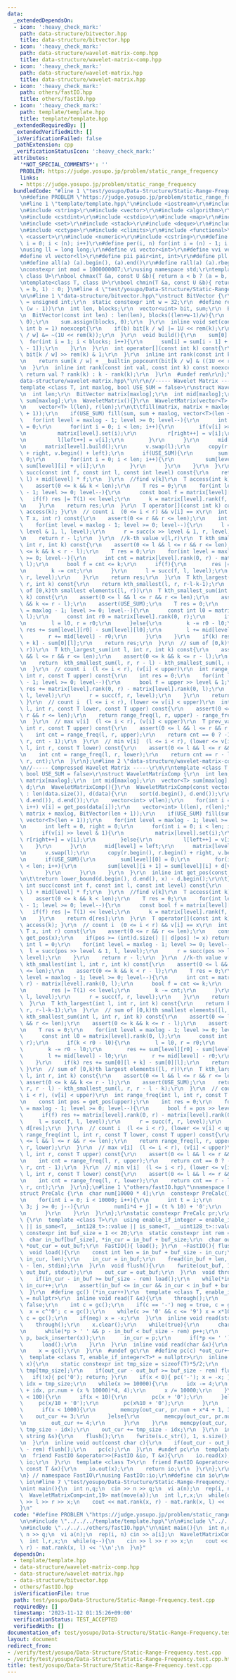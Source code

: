 ```yaml
---
data:
  _extendedDependsOn:
  - icon: ':heavy_check_mark:'
    path: data-structure/bitvector.hpp
    title: data-structure/bitvector.hpp
  - icon: ':heavy_check_mark:'
    path: data-structure/wavelet-matrix-comp.hpp
    title: data-structure/wavelet-matrix-comp.hpp
  - icon: ':heavy_check_mark:'
    path: data-structure/wavelet-matrix.hpp
    title: data-structure/wavelet-matrix.hpp
  - icon: ':heavy_check_mark:'
    path: others/fastIO.hpp
    title: others/fastIO.hpp
  - icon: ':heavy_check_mark:'
    path: template/template.hpp
    title: template/template.hpp
  _extendedRequiredBy: []
  _extendedVerifiedWith: []
  _isVerificationFailed: false
  _pathExtension: cpp
  _verificationStatusIcon: ':heavy_check_mark:'
  attributes:
    '*NOT_SPECIAL_COMMENTS*': ''
    PROBLEM: https://judge.yosupo.jp/problem/static_range_frequency
    links:
    - https://judge.yosupo.jp/problem/static_range_frequency
  bundledCode: "#line 1 \"test/yosupo/Data-Structure/Static-Range-Frequency.test.cpp\"\
    \n#define PROBLEM \"https://judge.yosupo.jp/problem/static_range_frequency\"\n\
    \n#line 1 \"template/template.hpp\"\n#include <iostream>\r\n#include <cmath>\r\
    \n#include <string>\r\n#include <vector>\r\n#include <algorithm>\r\n#include <tuple>\r\
    \n#include <cstdint>\r\n#include <cstdio>\r\n#include <map>\r\n#include <queue>\r\
    \n#include <set>\r\n#include <stack>\r\n#include <deque>\r\n#include <bitset>\r\
    \n#include <cctype>\r\n#include <climits>\r\n#include <functional>\r\n#include\
    \ <cassert>\r\n#include <numeric>\r\n#include <cstring>\r\n#define rep(i, n) for(int\
    \ i = 0; i < (n); i++)\r\n#define per(i, n) for(int i = (n) - 1; i >= 0; i--)\r\
    \nusing ll = long long;\r\n#define vi vector<int>\r\n#define vvi vector<vi>\r\n\
    #define vl vector<ll>\r\n#define pii pair<int, int>\r\n#define pll pair<ll, ll>\r\
    \n#define all(a) (a).begin(), (a).end()\r\n#define rall(a) (a).rbegin(), (a).rend()\r\
    \nconstexpr int mod = 1000000007;\r\nusing namespace std;\r\ntemplate<class T,\
    \ class U>\r\nbool chmax(T &a, const U &b){ return a < b ? (a = b, 1) : 0; }\r\
    \ntemplate<class T, class U>\r\nbool chmin(T &a, const U &b){ return a > b ? (a\
    \ = b, 1) : 0; }\n#line 4 \"test/yosupo/Data-Structure/Static-Range-Frequency.test.cpp\"\
    \n\n#line 1 \"data-structure/bitvector.hpp\"\nstruct BitVector {\r\n  using uint\
    \ = unsigned int;\r\n  static constexpr int w = 32;\r\n  #define rem(k) ((k) &\
    \ (w - 1))\r\n  int len, blocks;\r\n  vector<uint> bit, sum;\r\n  BitVector(){}\r\
    \n  BitVector(const int len) : len(len), blocks((len+w-1)/w){\r\n    bit.assign(blocks,\
    \ 0);\r\n    sum.assign(blocks, 0);\r\n  }\r\n  inline void set(const int k, const\
    \ int b = 1) noexcept{\r\n    if(b) bit[k / w] |= 1U << rem(k);\r\n    else bit[k\
    \ / w] &= ~(1U << rem(k));\r\n  }\r\n  void build(){\r\n    sum[0] = 0;\r\n  \
    \  for(int i = 1; i < blocks; i++){\r\n      sum[i] = sum[i - 1] + __builtin_popcount(bit[i\
    \ - 1]);\r\n    }\r\n  }\r\n  int operator[](const int k) const{\r\n    return\
    \ bit[k / w] >> rem(k) & 1;\r\n  }\r\n  inline int rank(const int k) const noexcept{\r\
    \n    return sum[k / w] + __builtin_popcount(bit[k / w] & ((1U << rem(k)) - 1));\r\
    \n  }\r\n  inline int rank(const int val, const int k) const noexcept{\r\n   \
    \ return val ? rank(k) : k - rank(k);\r\n  }\r\n  #undef rem\r\n};\n#line 2 \"\
    data-structure/wavelet-matrix.hpp\"\n\r\n//----- Wavelet Matrix -----\r\n\r\n\
    template <class T, int maxlog, bool USE_SUM = false>\r\nstruct WaveletMatrix {\r\
    \n  int len;\r\n  BitVector matrix[maxlog];\r\n  int mid[maxlog];\r\n  vector<T>\
    \ sum[maxlog];\r\n  WaveletMatrix(){}\r\n  WaveletMatrix(vector<T> v) : len(v.size()){\r\
    \n    vector<T> l(len), r(len);\r\n\t\tfill(matrix, matrix + maxlog, BitVector(len\
    \ + 1));\r\n    if(USE_SUM) fill(sum, sum + maxlog, vector<T>(len + 1));\r\n \
    \   for(int level = maxlog - 1; level >= 0; level--){\r\n      int left = 0, right\
    \ = 0;\r\n      for(int i = 0; i < len; i++){\r\n        if(v[i] >> level & 1){\r\
    \n          matrix[level].set(i);\r\n          r[right++] = v[i];\r\n        }else{\r\
    \n          l[left++] = v[i];\r\n        }\r\n      }\r\n      mid[level] = left;\r\
    \n      matrix[level].build();\r\n      v.swap(l);\r\n      copy(r.begin(), r.begin()\
    \ + right, v.begin() + left);\r\n      if(USE_SUM){\r\n        sum[level][0] =\
    \ 0;\r\n        for(int i = 0; i < len; i++){\r\n          sum[level][i + 1] =\
    \ sum[level][i] + v[i];\r\n        }\r\n      }\r\n    }\r\n  }\r\n  inline int\
    \ succ(const int f, const int l, const int level) const{\r\n    return matrix[level].rank(f,\
    \ l) + mid[level] * f;\r\n  }\r\n  //find v[k]\r\n  T access(int k) const{\r\n\
    \    assert(0 <= k && k < len);\r\n    T res = 0;\r\n    for(int level = maxlog\
    \ - 1; level >= 0; level--){\r\n      const bool f = matrix[level][k];\r\n   \
    \   if(f) res |= T(1) << level;\r\n      k = matrix[level].rank(f, k) + mid[level]*f;\r\
    \n    }\r\n    return res;\r\n  }\r\n  T operator[](const int k) const{ return\
    \ access(k); }\r\n  // count i  (0 <= i < r) && v[i] == x\r\n  int rank(const\
    \ T x, int r) const{\r\n    assert(0 <= r && r <= len);\r\n    int l = 0;\r\n\
    \    for(int level = maxlog - 1; level >= 0; level--){\r\n      l = succ(x >>\
    \ level & 1, l, level);\r\n      r = succ(x >> level & 1, r, level);\r\n    }\r\
    \n    return r - l;\r\n  }\r\n  //k-th value v[l,r)\r\n  T kth_smallest(int l,\
    \ int r, int k) const{\r\n    assert(0 <= l && l <= r && r <= len);\r\n    assert(0\
    \ <= k && k < r - l);\r\n    T res = 0;\r\n    for(int level = maxlog - 1; level\
    \ >= 0; level--){\r\n      int cnt = matrix[level].rank(0, r) - matrix[level].rank(0,\
    \ l);\r\n      bool f = cnt <= k;\r\n      if(f){\r\n        res |= T(1) << level;\r\
    \n        k -= cnt;\r\n      }\r\n      l = succ(f, l, level);\r\n      r = succ(f,\
    \ r, level);\r\n    }\r\n    return res;\r\n  }\r\n  T kth_largest(int l, int\
    \ r, int k) const{\r\n    return kth_smallest(l, r, r-l-k-1);\r\n  }\r\n  // sum\
    \ of [0,k)th smallest elements([l, r))\r\n  T kth_smallest_sum(int l, int r, int\
    \ k) const{\r\n    assert(0 <= l && l <= r && r <= len);\r\n    assert(0 <= k\
    \ && k <= r - l);\r\n    assert(USE_SUM);\r\n    T res = 0;\r\n    for(int level\
    \ = maxlog - 1; level >= 0; level--){\r\n      const int l0 = matrix[level].rank(0,\
    \ l);\r\n      const int r0 = matrix[level].rank(0, r);\r\n      if(k < r0 - l0){\r\
    \n        l = l0, r = r0;\r\n      }else{\r\n        k -= r0 - l0;\r\n       \
    \ res += sum[level][r0] - sum[level][l0];\r\n        l += mid[level] - l0;\r\n\
    \        r += mid[level] - r0;\r\n      }\r\n    }\r\n    if(k) res += sum[0][l\
    \ + k] - sum[0][l];\r\n    return res;\r\n  }\r\n  // sum of [0,k)th largest elements([l,\
    \ r))\r\n  T kth_largest_sum(int l, int r, int k) const{\r\n    assert(0 <= l\
    \ && l <= r && r <= len);\r\n    assert(0 <= k && k <= r - l);\r\n    assert(USE_SUM);\r\
    \n    return  kth_smallest_sum(l, r, r - l) - kth_smallest_sum(l, r, r - l - k);\r\
    \n  }\r\n  // count i  (l <= i < r), (v[i] < upper)\r\n  int range_freq(int l,\
    \ int r, const T upper) const{\r\n    int res = 0;\r\n    for(int level = maxlog\
    \ - 1; level >= 0; level--){\r\n      bool f = upper >> level & 1;\r\n      if(f)\
    \ res += matrix[level].rank(0, r) - matrix[level].rank(0, l);\r\n      l = succ(f,\
    \ l, level);\r\n      r = succ(f, r, level);\r\n    }\r\n    return res;\r\n \
    \ }\r\n  // count i  (l <= i < r), (lower <= v[i] < upper)\r\n  int range_freq(int\
    \ l, int r, const T lower, const T upper) const{\r\n    assert(0 <= l && l <=\
    \ r && r <= len);\r\n    return range_freq(l, r, upper) - range_freq(l, r, lower);\r\
    \n  }\r\n  // max v[i]  (l <= i < r), (v[i] < upper)\r\n  T prev_value(int l,\
    \ int r, const T upper) const{\r\n    assert(0 <= l && l <= r && r <= len);\r\n\
    \    int cnt = range_freq(l, r, upper);\r\n    return cnt == 0 ? -1 : kth_smallest(l,\
    \ r, cnt - 1);\r\n  }\r\n  // min v[i]  (l <= i < r), (lower <= v[i])\r\n  T next_value(int\
    \ l, int r, const T lower) const{\r\n    assert(0 <= l && l <= r && r <= len);\r\
    \n    int cnt = range_freq(l, r, lower);\r\n    return cnt == r - l ? -1 : kth_smallest(l,\
    \ r, cnt);\r\n  }\r\n};\n#line 2 \"data-structure/wavelet-matrix-comp.hpp\"\n\r\
    \n//----- Compressed Wavelet Matrix -----\r\n\r\ntemplate <class T, int maxlog,\
    \ bool USE_SUM = false>\r\nstruct WaveletMatrixComp {\r\n  int len;\r\n  BitVector\
    \ matrix[maxlog];\r\n  int mid[maxlog];\r\n  vector<T> sum[maxlog];\r\n  vector<T>\
    \ d;\r\n  WaveletMatrixComp(){}\r\n  WaveletMatrixComp(const vector<T> &data)\
    \ : len(data.size()), d(data){\r\n    sort(d.begin(), d.end());\r\n    d.erase(unique(d.begin(),\
    \ d.end()), d.end());\r\n    vector<int> v(len);\r\n    for(int i = 0; i < len;\
    \ i++) v[i] = get_pos(data[i]);\r\n    vector<int> l(len), r(len);\r\n\t\tfill(matrix,\
    \ matrix + maxlog, BitVector(len + 1));\r\n    if(USE_SUM) fill(sum, sum + maxlog,\
    \ vector<T>(len + 1));\r\n    for(int level = maxlog - 1; level >= 0; level--){\r\
    \n      int left = 0, right = 0;\r\n      for(int i = 0; i < len; i++){\r\n  \
    \      if(v[i] >> level & 1){\r\n          matrix[level].set(i);\r\n         \
    \ r[right++] = v[i];\r\n        }else{\r\n          l[left++] = v[i];\r\n    \
    \    }\r\n      }\r\n      mid[level] = left;\r\n      matrix[level].build();\r\
    \n      v.swap(l);\r\n      copy(r.begin(), r.begin() + right, v.begin() + left);\r\
    \n      if(USE_SUM){\r\n        sum[level][0] = 0;\r\n        for(int i = 0; i\
    \ < len; i++){\r\n          sum[level][i + 1] = sum[level][i] + d[v[i]];\r\n \
    \       }\r\n      }\r\n    }\r\n  }\r\n  inline int get_pos(const T x) const{\r\
    \n\t\treturn lower_bound(d.begin(), d.end(), x) - d.begin();\r\n\t}\r\n  inline\
    \ int succ(const int f, const int l, const int level) const{\r\n    return matrix[level].rank(f,\
    \ l) + mid[level] * f;\r\n  }\r\n  //find v[k]\r\n  T access(int k) const{\r\n\
    \    assert(0 <= k && k < len);\r\n    T res = 0;\r\n    for(int level = maxlog\
    \ - 1; level >= 0; level--){\r\n      const bool f = matrix[level][k];\r\n   \
    \   if(f) res |= T(1) << level;\r\n      k = matrix[level].rank(f, k) + mid[level]*f;\r\
    \n    }\r\n    return d[res];\r\n  }\r\n  T operator[](const int k) const{ return\
    \ access(k); }\r\n  // count i  (0 <= i < r) && v[i] == x\r\n  int rank(const\
    \ T x, int r) const{\r\n    assert(0 <= r && r <= len);\r\n    const int pos =\
    \ get_pos(x);\r\n    if(pos >= (int)d.size() || d[pos] != x) return 0;\r\n   \
    \ int l = 0;\r\n    for(int level = maxlog - 1; level >= 0; level--){\r\n    \
    \  l = succ(pos >> level & 1, l, level);\r\n      r = succ(pos >> level & 1, r,\
    \ level);\r\n    }\r\n    return r - l;\r\n  }\r\n  //k-th value v[l,r)\r\n  T\
    \ kth_smallest(int l, int r, int k) const{\r\n    assert(0 <= l && l <= r && r\
    \ <= len);\r\n    assert(0 <= k && k < r - l);\r\n    T res = 0;\r\n    for(int\
    \ level = maxlog - 1; level >= 0; level--){\r\n      int cnt = matrix[level].rank(0,\
    \ r) - matrix[level].rank(0, l);\r\n      bool f = cnt <= k;\r\n      if(f){\r\
    \n        res |= T(1) << level;\r\n        k -= cnt;\r\n      }\r\n      l = succ(f,\
    \ l, level);\r\n      r = succ(f, r, level);\r\n    }\r\n    return d[res];\r\n\
    \  }\r\n  T kth_largest(int l, int r, int k) const{\r\n    return kth_smallest(l,\
    \ r, r-l-k-1);\r\n  }\r\n  // sum of [0,k)th smallest elements([l, r))\r\n  T\
    \ kth_smallest_sum(int l, int r, int k) const{\r\n    assert(0 <= l && l <= r\
    \ && r <= len);\r\n    assert(0 <= k && k <= r - l);\r\n    assert(USE_SUM);\r\
    \n    T res = 0;\r\n    for(int level = maxlog - 1; level >= 0; level--){\r\n\
    \      const int l0 = matrix[level].rank(0, l);\r\n      const int r0 = matrix[level].rank(0,\
    \ r);\r\n      if(k < r0 - l0){\r\n        l = l0, r = r0;\r\n      }else{\r\n\
    \        k -= r0 - l0;\r\n        res += sum[level][r0] - sum[level][l0];\r\n\
    \        l += mid[level] - l0;\r\n        r += mid[level] - r0;\r\n      }\r\n\
    \    }\r\n    if(k) res += sum[0][l + k] - sum[0][l];\r\n    return res;\r\n \
    \ }\r\n  // sum of [0,k)th largest elements([l, r))\r\n  T kth_largest_sum(int\
    \ l, int r, int k) const{\r\n    assert(0 <= l && l <= r && r <= len);\r\n   \
    \ assert(0 <= k && k <= r - l);\r\n    assert(USE_SUM);\r\n    return  kth_smallest_sum(l,\
    \ r, r - l) - kth_smallest_sum(l, r, r - l - k);\r\n  }\r\n  // count i  (l <=\
    \ i < r), (v[i] < upper)\r\n  int range_freq(int l, int r, const T upper) const{\r\
    \n    const int pos = get_pos(upper);\r\n    int res = 0;\r\n    for(int level\
    \ = maxlog - 1; level >= 0; level--){\r\n      bool f = pos >> level & 1;\r\n\
    \      if(f) res += matrix[level].rank(0, r) - matrix[level].rank(0, l);\r\n \
    \     l = succ(f, l, level);\r\n      r = succ(f, r, level);\r\n    }\r\n    return\
    \ d[res];\r\n  }\r\n  // count i  (l <= i < r), (lower <= v[i] < upper)\r\n  int\
    \ range_freq(int l, int r, const T lower, const T upper) const{\r\n    assert(0\
    \ <= l && l <= r && r <= len);\r\n    return range_freq(l, r, upper) - range_freq(l,\
    \ r, lower);\r\n  }\r\n  // max v[i]  (l <= i < r), (v[i] < upper)\r\n  T prev_value(int\
    \ l, int r, const T upper) const{\r\n    assert(0 <= l && l <= r && r <= len);\r\
    \n    int cnt = range_freq(l, r, upper);\r\n    return cnt == 0 ? -1 : kth_smallest(l,\
    \ r, cnt - 1);\r\n  }\r\n  // min v[i]  (l <= i < r), (lower <= v[i])\r\n  T next_value(int\
    \ l, int r, const T lower) const{\r\n    assert(0 <= l && l <= r && r <= len);\r\
    \n    int cnt = range_freq(l, r, lower);\r\n    return cnt == r - l ? -1 : kth_smallest(l,\
    \ r, cnt);\r\n  }\r\n};\n#line 1 \"others/fastIO.hpp\"\nnamespace FastIO {\r\n\
    struct PreCalc {\r\n  char num[10000 * 4];\r\n  constexpr PreCalc() : num(){\r\
    \n    for(int i = 0; i < 10000; i++){\r\n      int t = i;\r\n      for(int j =\
    \ 3; j >= 0; j--){\r\n        num[i*4 + j] = (t % 10) + '0';\r\n        t /= 10;\r\
    \n      }\r\n    }\r\n  }\r\n};\r\nstatic constexpr PreCalc pr;\r\nstruct FastIO\
    \ {\r\n  template <class T>\r\n  using enable_if_integer = enable_if_t<is_integral<T>::value\
    \ || is_same<T, __int128_t>::value || is_same<T, __uint128_t>::value>;\r\n  static\
    \ constexpr int buf_size = 1 << 20;\r\n  static constexpr int rem = 1 << 6;\r\n\
    \  char in_buf[buf_size], *in_cur = in_buf + buf_size;\r\n  char out_buf[buf_size],\
    \ *out_cur = out_buf;\r\n  FastIO(){ load(); }\r\n  ~FastIO(){ flush(); }\r\n\
    \  void load(){\r\n    const int len = in_buf + buf_size - in_cur;\r\n    memmove(in_buf,\
    \ in_cur, len);\r\n    in_cur = in_buf;\r\n    fread(in_buf + len, 1, buf_size\
    \ - len, stdin);\r\n  }\r\n  void flush(){\r\n    fwrite(out_buf, 1, out_cur -\
    \ out_buf, stdout);\r\n    out_cur = out_buf;\r\n  }\r\n  void through(){\r\n\
    \    if(in_cur - in_buf >= buf_size - rem) load();\r\n    while(*in_cur <= ' ')\
    \ in_cur++;\r\n    assert(in_buf <= in_cur && in_cur < in_buf + buf_size);\r\n\
    \  }\r\n  #define gc() (*in_cur++)\r\n  template <class T, enable_if_integer<T>*\
    \ = nullptr>\r\n  inline void read(T &x){\r\n    through();\r\n    bool neg =\
    \ false;\r\n    int c = gc();\r\n    if(c == '-') neg = true, c = gc();\r\n  \
    \  x = c^'0'; c = gc();\r\n    while(c >= '0' && c <= '9') x = x*10 + (c^'0'),\
    \ c = gc();\r\n    if(neg) x = -x;\r\n  }\r\n  inline void read(string &x){\r\n\
    \    through();\r\n    x.clear();\r\n    while(true){\r\n      char *p = in_cur;\r\
    \n      while(*p > ' ' && p - in_buf < buf_size - rem) p++;\r\n      copy(in_cur,\
    \ p, back_inserter(x));\r\n      in_cur = p;\r\n      if(*p <= ' ') break;\r\n\
    \      load();\r\n    }\r\n  }\r\n  inline void read(char &x){\r\n    through();\r\
    \n    x = gc();\r\n  }\r\n  #undef gc\r\n  #define pc(c) *out_cur++ = (c)\r\n\
    \  template <class T, enable_if_integer<T>* = nullptr>\r\n  inline void out(T\
    \ x){\r\n    static constexpr int tmp_size = sizeof(T)*5/2;\r\n    static char\
    \ tmp[tmp_size];\r\n    if(out_cur - out_buf >= buf_size - rem) flush();\r\n \
    \   if(!x){ pc('0'); return; }\r\n    if(x < 0){ pc('-'); x = -x; }\r\n    int\
    \ idx = tmp_size;\r\n    while(x >= 10000){\r\n      idx -= 4;\r\n      memcpy(tmp\
    \ + idx, pr.num + (x % 10000)*4, 4);\r\n      x /= 10000;\r\n    }\r\n    if(x\
    \ < 100){\r\n      if(x < 10){\r\n        pc(x + '0');\r\n      }else{\r\n   \
    \     pc(x/10 + '0');\r\n        pc(x%10 + '0');\r\n      }\r\n    }else{\r\n\
    \      if(x < 1000){\r\n        memcpy(out_cur, pr.num + x*4 + 1, 3);\r\n    \
    \    out_cur += 3;\r\n      }else{\r\n        memcpy(out_cur, pr.num + x*4, 4);\r\
    \n        out_cur += 4;\r\n      }\r\n    }\r\n    memcpy(out_cur, tmp + idx,\
    \ tmp_size - idx);\r\n    out_cur += tmp_size - idx;\r\n  }\r\n  inline void out(const\
    \ string &s){\r\n    flush();\r\n    fwrite(s.c_str(), 1, s.size(), stdout);\r\
    \n  }\r\n  inline void out(const char c){\r\n    if(out_cur - out_buf >= buf_size\
    \ - rem) flush();\r\n    pc(c);\r\n  }\r\n  #undef pc\r\n  template <class T>\r\
    \n  friend FastIO &operator>>(FastIO &io, T &x){\r\n    io.read(x);\r\n    return\
    \ io;\r\n  }\r\n  template <class T>\r\n  friend FastIO &operator<<(FastIO &io,\
    \ const T &x){\r\n    io.out(x);\r\n    return io;\r\n  }\r\n};\r\nFastIO io;\r\
    \n} // namespace FastIO\r\nusing FastIO::io;\r\n#define cin io\r\n#define cout\
    \ io\n#line 7 \"test/yosupo/Data-Structure/Static-Range-Frequency.test.cpp\"\n\
    \nint main(){\n  int n,q;\n  cin >> n >> q;\n  vi a(n);\n  rep(i, n) cin >> a[i];\n\
    \  WaveletMatrixComp<int,19> mat(move(a));\n  int l,r,x;\n  while(q--){\n    cin\
    \ >> l >> r >> x;\n    cout << mat.rank(x, r) - mat.rank(x, l) << '\\n';\n  }\n\
    }\n"
  code: "#define PROBLEM \"https://judge.yosupo.jp/problem/static_range_frequency\"\
    \n\n#include \"../../../template/template.hpp\"\n\n#include \"../../../data-structure/wavelet-matrix-comp.hpp\"\
    \n#include \"../../../others/fastIO.hpp\"\n\nint main(){\n  int n,q;\n  cin >>\
    \ n >> q;\n  vi a(n);\n  rep(i, n) cin >> a[i];\n  WaveletMatrixComp<int,19> mat(move(a));\n\
    \  int l,r,x;\n  while(q--){\n    cin >> l >> r >> x;\n    cout << mat.rank(x,\
    \ r) - mat.rank(x, l) << '\\n';\n  }\n}"
  dependsOn:
  - template/template.hpp
  - data-structure/wavelet-matrix-comp.hpp
  - data-structure/wavelet-matrix.hpp
  - data-structure/bitvector.hpp
  - others/fastIO.hpp
  isVerificationFile: true
  path: test/yosupo/Data-Structure/Static-Range-Frequency.test.cpp
  requiredBy: []
  timestamp: '2023-11-12 01:15:26+09:00'
  verificationStatus: TEST_ACCEPTED
  verifiedWith: []
documentation_of: test/yosupo/Data-Structure/Static-Range-Frequency.test.cpp
layout: document
redirect_from:
- /verify/test/yosupo/Data-Structure/Static-Range-Frequency.test.cpp
- /verify/test/yosupo/Data-Structure/Static-Range-Frequency.test.cpp.html
title: test/yosupo/Data-Structure/Static-Range-Frequency.test.cpp
---
```

